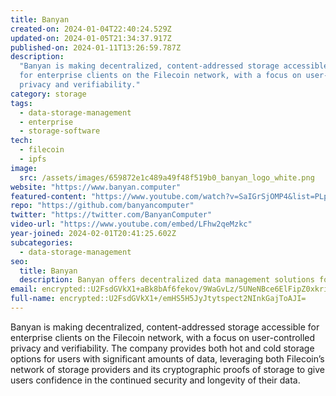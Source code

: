 ```yaml
---
title: Banyan
created-on: 2024-01-04T22:40:24.529Z
updated-on: 2024-01-05T21:34:37.917Z
published-on: 2024-01-11T13:26:59.787Z
description:
  "Banyan is making decentralized, content-addressed storage accessible
  for enterprise clients on the Filecoin network, with a focus on user-controlled
  privacy and verifiability."
category: storage
tags:
  - data-storage-management
  - enterprise
  - storage-software
tech:
  - filecoin
  - ipfs
image:
  src: /assets/images/659872e1c489a49f48f519b0_banyan_logo_white.png
website: "https://www.banyan.computer"
featured-content: "https://www.youtube.com/watch?v=SaIGrSjOMP4&list=PLp3zrT1ewY0micCUXk2G1B1-ukbpuclJy&index=11"
repo: "https://github.com/banyancomputer"
twitter: "https://twitter.com/BanyanComputer"
video-url: "https://www.youtube.com/embed/LFhw2qeMzkc"
year-joined: 2024-02-01T20:41:25.602Z
subcategories:
  - data-storage-management
seo:
  title: Banyan
  description: Banyan offers decentralized data management solutions for enterprises.
email: encrypted::U2FsdGVkX1+aBk8bAf6fekov/9WaGvLz/5UNeNBce6ElFipZ0xkri1q1jiHzc6po
full-name: encrypted::U2FsdGVkX1+/emHS5H5JyJtytspect2NInkGajToAJI=
---
```


Banyan is making decentralized, content-addressed storage accessible for enterprise clients on the Filecoin network, with a focus on user-controlled privacy and verifiability. The company provides both hot and cold storage options for users with significant amounts of data, leveraging both Filecoin’s network of storage providers and its cryptographic proofs of storage to give users confidence in the continued security and longevity of their data.
